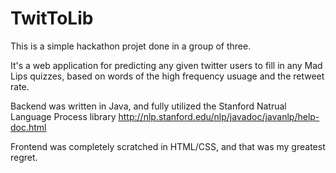 # TwitToLib
This is a simple hackathon projet done in a group of three. 

It's a web application for predicting any given twitter users to fill in any Mad Lips quizzes, based on words of the high frequency usuage and the retweet rate.

Backend was written in Java, and fully utilized the Stanford Natrual Language Process library
http://nlp.stanford.edu/nlp/javadoc/javanlp/help-doc.html

Frontend was completely scratched in HTML/CSS, and that was my greatest regret. 


